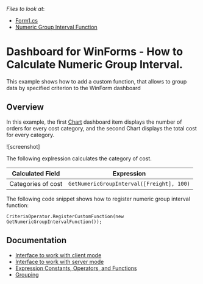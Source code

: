 <!-- default file list -->
*Files to look at*:

* [Form1.cs](./CS/Dashboard_NumericGroupInterval/Form1.cs)
* [Numeric Group Interval Function](./CS/Dashboard_NumericGroupInterval/GetNumericGroupIntervalFunction.cs)
<!-- default file list end -->
# Dashboard for WinForms - How to Calculate Numeric Group Interval.

This example shows how to add a custom function, that allows to group data by specified criterion to the WinForm dashboard

## Overview

In this example, the first [Chart](https://docs.devexpress.com/Dashboard/14719/winforms-dashboard/winforms-designer/create-dashboards-in-the-winforms-designer/dashboard-item-settings/chart) dashboard item displays the number of orders for every cost category, and the second Chart displays the total cost for every category.

![screenshot]

The following explression calculates the category of cost.

| Calculated Field| Expression |
| --- | --- |
| Categories of cost | ``` GetNumericGroupInterval([Freight], 100) ``` |

The following code snippet shows how to register numeric group interval function:

```
CriteriaOperator.RegisterCustomFunction(new GetNumericGroupIntervalFunction());
```

## Documentation
- [Interface to work with client mode](https://docs.devexpress.com/CoreLibraries/DevExpress.Data.Filtering.ICustomFunctionOperatorBrowsable)
- [Interface to work with server mode](https://docs.devexpress.com/CoreLibraries/DevExpress.Data.Filtering.ICustomFunctionOperatorFormattable)
- [Expression Constants, Operators, and Functions](https://docs.devexpress.com/Dashboard/400122/common-features/advanced-analytics/expression-constants-operators-and-functions)
- [Grouping](https://docs.devexpress.com/Dashboard/116535/common-features/data-shaping/grouping)
